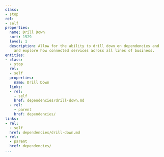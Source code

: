 ```yaml
---
class:
- stop
rel:
- self
properties:
  name: Drill Down
  sort: 1529
  level: 1
  description: Allow for the ability to drill down on dependencies and understand
    and explore how connected services across all lines of business.
entities:
- class:
  - stop
  rel:
  - self
  properties:
    name: Drill Down
  links:
  - rel:
    - self
    href: dependencies/drill-down.md
  - rel:
    - parent
    href: dependencies/
links:
- rel:
  - self
  href: dependencies/drill-down.md
- rel:
  - parent
  href: dependencies/
...
```

